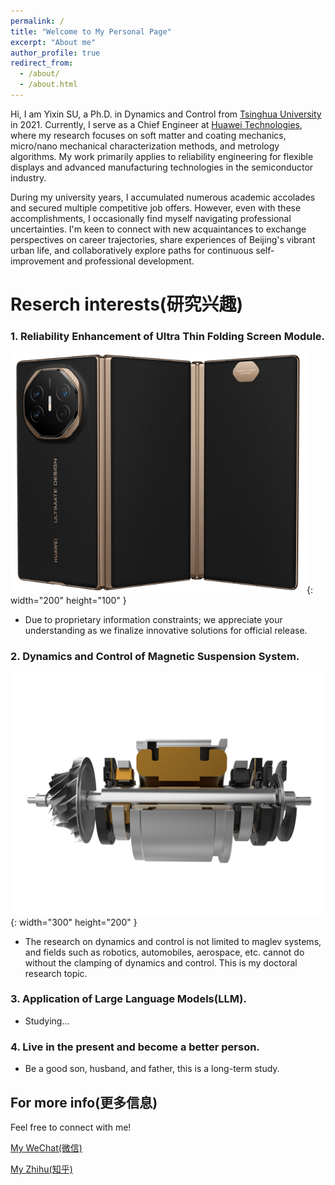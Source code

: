 ```yaml
---
permalink: /
title: "Welcome to My Personal Page"
excerpt: "About me"
author_profile: true
redirect_from: 
  - /about/
  - /about.html
---
```


Hi, I am Yixin SU, a Ph.D. in Dynamics and Control from [Tsinghua University](https://www.tsinghua.edu.cn/) in 2021. Currently, I serve as a Chief Engineer at [Huawei Technologies](https://www.huawei.com/), where my research focuses on soft matter and coating mechanics, micro/nano mechanical characterization methods, and metrology algorithms. My work primarily applies to reliability engineering for flexible displays and advanced manufacturing technologies in the semiconductor industry. 

During my university years, I accumulated numerous academic accolades and secured multiple competitive job offers. However, even with these accomplishments, I occasionally find myself navigating professional uncertainties. I'm keen to connect with new acquaintances to exchange perspectives on career trajectories, share experiences of Beijing's vibrant urban life, and collaboratively explore paths for continuous self-improvement and professional development.

Reserch interests(研究兴趣)
======
### 1. Reliability Enhancement of Ultra Thin Folding Screen Module.

![sanzhedie](/images/sanzhedie.png){: width="200" height="100" }

  * Due to proprietary information constraints; we appreciate your understanding as we finalize innovative solutions for official release.

### 2. Dynamics and Control of Magnetic Suspension System.

![cixuanfu](/images/cixuanfu.png){: width="300" height="200" }

  * The research on dynamics and control is not limited to maglev systems, and fields such as robotics, automobiles, aerospace, etc. cannot do without the clamping of dynamics and control. This is my doctoral research topic.

### 3. Application of Large Language Models(LLM).

  * Studying...

### 4. Live in the present and become a better person.
  * Be a good son, husband, and father, this is a long-term study.

For more info(更多信息)
------
Feel free to connect with me!

[My WeChat(微信)](https://suyixin95.github.io/portfolio/)

[My Zhihu(知乎)](https://www.zhihu.com/people/su-yixin-17)
